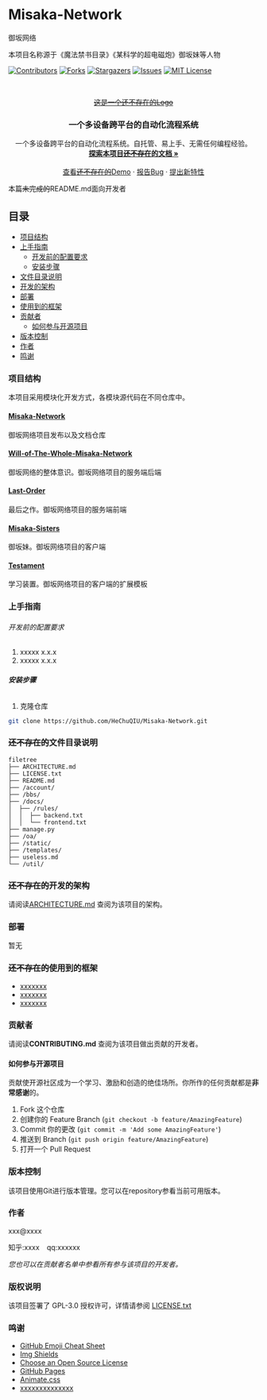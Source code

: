# Misaka-Network

御坂网络

本项目名称源于《魔法禁书目录》《某科学的超电磁炮》御坂妹等人物

<!-- PROJECT SHIELDS -->

[![Contributors][contributors-shield]][contributors-url]
[![Forks][forks-shield]][forks-url]
[![Stargazers][stars-shield]][stars-url]
[![Issues][issues-shield]][issues-url]
[![MIT License][license-shield]][license-url]

<!-- PROJECT LOGO -->
<br />

<p align="center">
    <a href="https://github.com/HeChuQIU/Misaka-Network/">
        <del>这是一个还不存在的Logo</del>
    </a>
  <!-- <a href="https://github.com/HeChuQIU/Misaka-Network/">
    <img src="images/logo.png" alt="Logo" width="80" height="80">
  </a> -->

  <h3 align="center">一个多设备跨平台的自动化流程系统</h3>
  <p align="center">
    一个多设备跨平台的自动化流程系统。自托管、易上手、无需任何编程经验。
    <br />
    <a href="https://github.com/HeChuQIU/Misaka-Network"><strong>探索本项目<del>还不存在</del>的文档 »</strong></a>
    <br />
    <br />
    <a href="https://github.com/HeChuQIU/Misaka-Network">查看<del>还不存在的</del>Demo</a>
    ·
    <a href="https://github.com/HeChuQIU/Misaka-Network/issues">报告Bug</a>
    ·
    <a href="https://github.com/HeChuQIU/Misaka-Network/issues">提出新特性</a>
  </p>

</p>


 本篇~~未完成的~~README.md面向开发者
 
## 目录

- [项目结构](#项目结构)
- [上手指南](#上手指南)
  - [开发前的配置要求](#开发前的配置要求)
  - [安装步骤](#安装步骤)
- [文件目录说明](#文件目录说明)
- [开发的架构](#开发的架构)
- [部署](#部署)
- [使用到的框架](#使用到的框架)
- [贡献者](#贡献者)
  - [如何参与开源项目](#如何参与开源项目)
- [版本控制](#版本控制)
- [作者](#作者)
- [鸣谢](#鸣谢)

### 项目结构
本项目采用模块化开发方式，各模块源代码在不同仓库中。

#### [Misaka-Network](https://github.com/HeChuQIU/Misaka-Network)
御坂网络项目发布以及文档仓库

#### [Will-of-The-Whole-Misaka-Network](https://github.com/HeChuQIU/Will-of-The-Whole-Misaka-Network)
御坂网络的整体意识。御坂网络项目的服务端后端

#### [Last-Order](https://github.com/HeChuQIU/Last-Order)
最后之作。御坂网络项目的服务端前端

#### [Misaka-Sisters](https://github.com/HeChuQIU/Misaka-Sisters)
御坂妹。御坂网络项目的客户端

#### [Testament](https://github.com/HeChuQIU/Testament)
学习装置。御坂网络项目的客户端的扩展模板


### 上手指南

###### 开发前的配置要求

1. xxxxx x.x.x
2. xxxxx x.x.x

###### **安装步骤**

1. 克隆仓库

```sh
git clone https://github.com/HeChuQIU/Misaka-Network.git
```

### ~~还不存在的~~文件目录说明

```
filetree 
├── ARCHITECTURE.md
├── LICENSE.txt
├── README.md
├── /account/
├── /bbs/
├── /docs/
│  ├── /rules/
│  │  ├── backend.txt
│  │  └── frontend.txt
├── manage.py
├── /oa/
├── /static/
├── /templates/
├── useless.md
└── /util/

```





### ~~还不存在的~~开发的架构 

请阅读[ARCHITECTURE.md](https://github.com/HeChuQIU/Misaka-Network/blob/master/ARCHITECTURE.md) 查阅为该项目的架构。

### 部署

暂无

### ~~还不存在的~~使用到的框架

- [xxxxxxx](https://getbootstrap.com)
- [xxxxxxx](https://jquery.com)
- [xxxxxxx](https://laravel.com)

### 贡献者

请阅读**CONTRIBUTING.md** 查阅为该项目做出贡献的开发者。

#### 如何参与开源项目

贡献使开源社区成为一个学习、激励和创造的绝佳场所。你所作的任何贡献都是**非常感谢**的。


1. Fork 这个仓库
2. 创建你的 Feature Branch (`git checkout -b feature/AmazingFeature`)
3. Commit 你的更改 (`git commit -m 'Add some AmazingFeature'`)
4. 推送到 Branch (`git push origin feature/AmazingFeature`)
5. 打开一个 Pull Request



### 版本控制

该项目使用Git进行版本管理。您可以在repository参看当前可用版本。

### 作者

xxx@xxxx

知乎:xxxx  &ensp; qq:xxxxxx    

 *您也可以在贡献者名单中参看所有参与该项目的开发者。*

### 版权说明

该项目签署了 GPL-3.0 授权许可，详情请参阅 [LICENSE.txt](https://github.com/HeChuQIU/Misaka-Network/blob/master/LICENSE.txt)

### 鸣谢


- [GitHub Emoji Cheat Sheet](https://www.webpagefx.com/tools/emoji-cheat-sheet)
- [Img Shields](https://shields.io)
- [Choose an Open Source License](https://choosealicense.com)
- [GitHub Pages](https://pages.github.com)
- [Animate.css](https://daneden.github.io/animate.css)
- [xxxxxxxxxxxxxx](https://connoratherton.com/loaders)

<!-- links -->
[your-project-path]:HeChuQIU/Misaka-Network
[contributors-shield]: https://img.shields.io/github/contributors/HeChuQIU/Misaka-Network.svg?style=flat-square
[contributors-url]: https://github.com/HeChuQIU/Misaka-Network/graphs/contributors
[forks-shield]: https://img.shields.io/github/forks/HeChuQIU/Misaka-Network.svg?style=flat-square
[forks-url]: https://github.com/HeChuQIU/Misaka-Network/network/members
[stars-shield]: https://img.shields.io/github/stars/HeChuQIU/Misaka-Network.svg?style=flat-square
[stars-url]: https://github.com/HeChuQIU/Misaka-Network/stargazers
[issues-shield]: https://img.shields.io/github/issues/HeChuQIU/Misaka-Network.svg?style=flat-square
[issues-url]: https://img.shields.io/github/issues/HeChuQIU/Misaka-Network.svg
[license-shield]: https://img.shields.io/github/license/HeChuQIU/Misaka-Network.svg?style=flat-square
[license-url]: https://github.com/HeChuQIU/Misaka-Network/blob/master/LICENSE.txt
